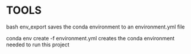 # TOOLS

bash env_export saves the conda environment to an environment.yml file

conda env create -f environment.yml creates the conda environment needed to run this project